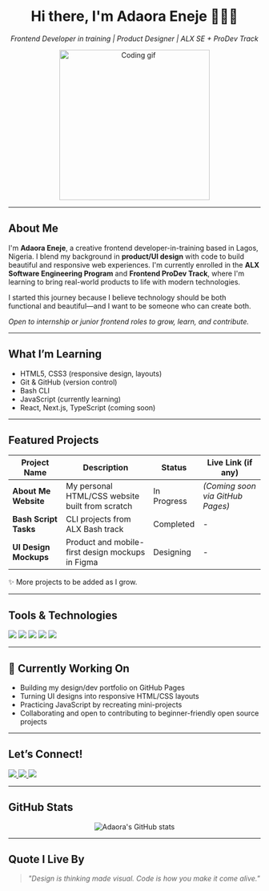<h1 align="center">Hi there, I'm Adaora Eneje 👩🏽‍💻</h1>

<p align="center">
  <em>Frontend Developer in training | Product Designer | ALX SE + ProDev Track</em>
</p>

<p align="center">
  <img src="https://media.giphy.com/media/L8K62iTDkzGX6/giphy.gif" width="300" alt="Coding gif"/>
</p>

---

## About Me

I'm **Adaora Eneje**, a creative frontend developer-in-training based in Lagos, Nigeria. I blend my background in **product/UI design** with code to build beautiful and responsive web experiences. I'm currently enrolled in the **ALX Software Engineering Program** and **Frontend ProDev Track**, where I'm learning to bring real-world products to life with modern technologies.

I started this journey because I believe technology should be both functional and beautiful—and I want to be someone who can create both.

*Open to internship or junior frontend roles to grow, learn, and contribute.*

---

## What I’m Learning

-  HTML5, CSS3 (responsive design, layouts)
-  Git & GitHub (version control)
-  Bash CLI
-  JavaScript (currently learning)
-  React, Next.js, TypeScript (coming soon)

---

## Featured Projects

| Project Name          | Description                                            | Status        | Live Link (if any)              |
|----------------------|--------------------------------------------------------|---------------|---------------------------------|
| **About Me Website** | My personal HTML/CSS website built from scratch       | In Progress   | *(Coming soon via GitHub Pages)*|
| **Bash Script Tasks**| CLI projects from ALX Bash track                      | Completed     | -                               |
| **UI Design Mockups**| Product and mobile-first design mockups in Figma      | Designing     | -                               |

✨ More projects to be added as I grow.

---

## Tools & Technologies

<p>
  <img src="https://img.shields.io/badge/-HTML5-E34F26?style=for-the-badge&logo=html5&logoColor=white"/>
  <img src="https://img.shields.io/badge/-CSS3-1572B6?style=for-the-badge&logo=css3"/>
  <img src="https://img.shields.io/badge/-Figma-F24E1E?style=for-the-badge&logo=figma"/>
  <img src="https://img.shields.io/badge/-Git-F05032?style=for-the-badge&logo=git"/>
  <img src="https://img.shields.io/badge/-GitHub-181717?style=for-the-badge&logo=github"/>
</p>

---

## 🔭 Currently Working On

-  Building my design/dev portfolio on GitHub Pages
-  Turning UI designs into responsive HTML/CSS layouts
-  Practicing JavaScript by recreating mini-projects
-  Collaborating and open to contributing to beginner-friendly open source projects

---

## Let’s Connect!

<p>
  <a href="https://twitter.com/AdaoraLucy" target="_blank">
    <img src="https://img.shields.io/badge/Twitter-%231DA1F2.svg?style=for-the-badge&logo=twitter&logoColor=white"/>
  </a>
  <a href="https://www.linkedin.com/in/adaora-lucy-31b886182/" target="_blank">
    <img src="https://img.shields.io/badge/LinkedIn-%230077B5.svg?style=for-the-badge&logo=linkedin&logoColor=white"/>
  </a>
  <a href="https://adaoraeneje.github.io" target="_blank">
    <img src="https://img.shields.io/badge/Portfolio-%2312100E.svg?style=for-the-badge&logo=github&logoColor=white"/>
  </a>
</p>

---

## GitHub Stats

<p align="center">
  <img src="https://github-readme-stats.vercel.app/api?username=adaoraeneje&show_icons=true&theme=radical" alt="Adaora's GitHub stats"/>
</p>

---

##  Quote I Live By

> *"Design is thinking made visual. Code is how you make it come alive."*


